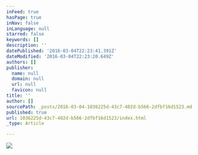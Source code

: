 ```yaml
---
inFeed: true
hasPage: true
inNav: false
inLanguage: null
starred: false
keywords: []
description: ''
datePublished: '2016-03-04T22:23:41.391Z'
dateModified: '2016-03-04T22:23:20.649Z'
authors: []
publisher:
  name: null
  domain: null
  url: null
  favicon: null
title: ''
author: []
sourcePath: _posts/2016-03-04-1036225d-43c7-402d-b566-2dfbf16d1523.md
published: true
url: 1036225d-43c7-402d-b566-2dfbf16d1523/index.html
_type: Article

---
```

![](https://the-grid-user-content.s3-us-west-2.amazonaws.com/8a17f81e-55bb-4908-b7b8-19ebc5e3bc28.jpg)